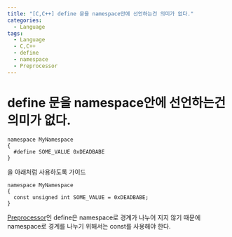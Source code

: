 ```yaml
---
title: "[C,C++] define 문을 namespace안에 선언하는건 의미가 없다."
categories:
  - Language
tags:
  - Language
  - C,C++
  - define
  - namespace
  - Preprocessor
---
```


# define 문을 namespace안에 선언하는건 의미가 없다.
```
namespace MyNamespace
{
  #define SOME_VALUE 0xDEADBABE
}
```
을 아래처럼 사용하도록 가이드
```
namespace MyNamespace
{
  const unsigned int SOME_VALUE = 0xDEADBABE;
}
```
[Preprocessor](https://en.wikipedia.org/wiki/C_preprocessor)인 define은 namespace로 경계가 나누어 지지 않기 때문에 namespace로 경계를 나누기 위해서는 const를 사용해야 한다.
